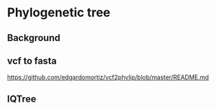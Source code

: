 # Phylogenetic tree

## Background

## vcf to fasta 
https://github.com/edgardomortiz/vcf2phylip/blob/master/README.md

## IQTree
